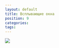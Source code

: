 ```yaml
---
layout: default
title: Всплывающие окна
position: 9
categories: 
tags: 
---
```


![](6-Vsplyvayushchie-okna.png)

